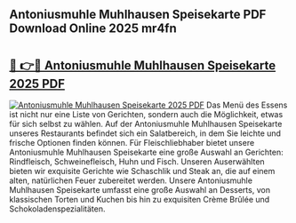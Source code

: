## Antoniusmuhle Muhlhausen Speisekarte PDF Download Online 2025 mr4fn

# <h2><a href="http://gc6tht.nevu.top/?p=Antoniusmuhle+Muhlhausen+Speisekarte">🔗 👉🔴 Antoniusmuhle Muhlhausen Speisekarte 2025 PDF</a></h2>

[![Antoniusmuhle Muhlhausen Speisekarte 2025 PDF](https://i.imgur.com/dBaPXMq.png)](http://gc6tht.nevu.top/?p=Antoniusmuhle+Muhlhausen+Speisekarte)
Das Menü des Essens ist nicht nur eine Liste von Gerichten, sondern auch die Möglichkeit, etwas für sich selbst zu wählen. Auf der Antoniusmuhle Muhlhausen Speisekarte unseres Restaurants befindet sich ein Salatbereich, in dem Sie leichte und frische Optionen finden können. Für Fleischliebhaber bietet unsere Antoniusmuhle Muhlhausen Speisekarte eine große Auswahl an Gerichten: Rindfleisch, Schweinefleisch, Huhn und Fisch. Unseren Auserwählten bieten wir exquisite Gerichte wie Schaschlik und Steak an, die auf einem alten, natürlichen Feuer zubereitet werden. Unsere Antoniusmuhle Muhlhausen Speisekarte umfasst eine große Auswahl an Desserts, von klassischen Torten und Kuchen bis hin zu exquisiten Crème Brûlée und Schokoladenspezialitäten.
